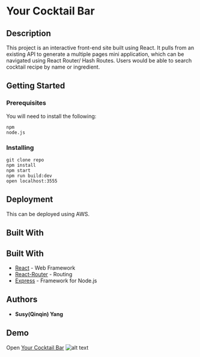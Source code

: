 # Your Cocktail Bar

## Description

This project is an interactive front-end site built using React. It pulls from an existing API to generate a multiple pages mini application, which can be navigated using React Router/ Hash Routes. Users would be able to search cocktail recipe by name or ingredient. 

## Getting Started

### Prerequisites

You will need to install the following:

```
npm
node.js
```

### Installing

```
git clone repo
npm install
npm start
npm run build:dev
open localhost:3555
```

## Deployment

This can be deployed using AWS.

## Built With

## Built With

- [React](https://reactjs.org/docs/forms.html) - Web Framework
- [React-Router](https://reacttraining.com/react-router/) - Routing
- [Express](https://expressjs.com/) - Framework for Node.js

## Authors

- **Susy(Qinqin) Yang**

## Demo

Open [Your Cocktail Bar](https://bit.ly/yourcocktailbar)
![alt text](http://g.recordit.co/leAPSnnpcP.gif)
